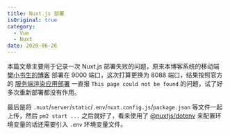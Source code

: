 ```yaml
---
title: Nuxt.js 部署
isOriginal: true
category:
  - Vue
  - Nuxt
date: 2020-06-26
---
```


本篇文章主要用于记录一次 Nuxt.js 部署失败的问题，原来本博客系统的移动端 [樊小书生的博客](https://www.fxss.work/blogNuxtM/) 部署在 9000 端口，这次打算更换为 8088 端口，结果按照官方的 [服务端渲染应用部署](https://zh.nuxtjs.org/guide/commands/#%E6%9C%8D%E5%8A%A1%E7%AB%AF%E6%B8%B2%E6%9F%93%E5%BA%94%E7%94%A8%E9%83%A8%E7%BD%B2) 一直报 `This page could not be found` 的问题，试了好多次重新部署都没有作用。

最后是将 `.nuxt`/`server`/`static`/`.env`/`nuxt.config.js`/`package.json` 等文件一起上传，然后 `pm2 start ...` 之后就好了，看来使用了 [@nuxtjs/dotenv](https://github.com/nuxt-community/dotenv-module#readme) 来配置环境变量的话还需要引入 `.env` 环境变量文件。
